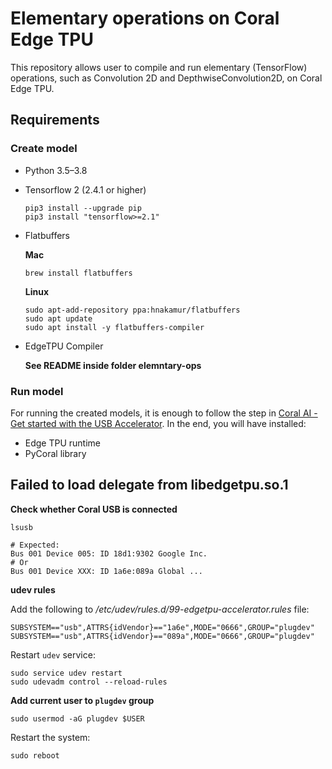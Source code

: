 # Elementary operations on Coral Edge TPU

This repository allows user to compile and run elementary (TensorFlow) operations, such as Convolution 2D and DepthwiseConvolution2D, on Coral Edge TPU.

## Requirements

### Create model
* Python 3.5–3.8
* Tensorflow 2 (2.4.1 or higher)
    ```
    pip3 install --upgrade pip
    pip3 install "tensorflow>=2.1"
    ```
* Flatbuffers
    
    **Mac**
    ```
    brew install flatbuffers
    ```
    **Linux**
    ```
    sudo apt-add-repository ppa:hnakamur/flatbuffers
    sudo apt update
    sudo apt install -y flatbuffers-compiler
    ```

* EdgeTPU Compiler

    **See README inside folder elemntary-ops** 
### Run model

For running the created models, it is enough to follow the step in [Coral AI - Get started with the USB Accelerator](https://coral.ai/docs/accelerator/get-started/#1-install-the-edge-tpu-runtime). In the end, you will have installed:

* Edge TPU runtime
* PyCoral library

## Failed to load delegate from libedgetpu.so.1

**Check whether Coral USB is connected**
```
lsusb

# Expected:
Bus 001 Device 005: ID 18d1:9302 Google Inc.
# Or
Bus 001 Device XXX: ID 1a6e:089a Global ...
```

**udev rules**

Add the following to */etc/udev/rules.d/99-edgetpu-accelerator.rules* file:
```
SUBSYSTEM=="usb",ATTRS{idVendor}=="1a6e",MODE="0666",GROUP="plugdev"
SUBSYSTEM=="usb",ATTRS{idVendor}=="089a",MODE="0666",GROUP="plugdev"
```

Restart `udev` service:
```
sudo service udev restart
sudo udevadm control --reload-rules
```

**Add current user to `plugdev` group**
```
sudo usermod -aG plugdev $USER
```

Restart the system:
```
sudo reboot
```
